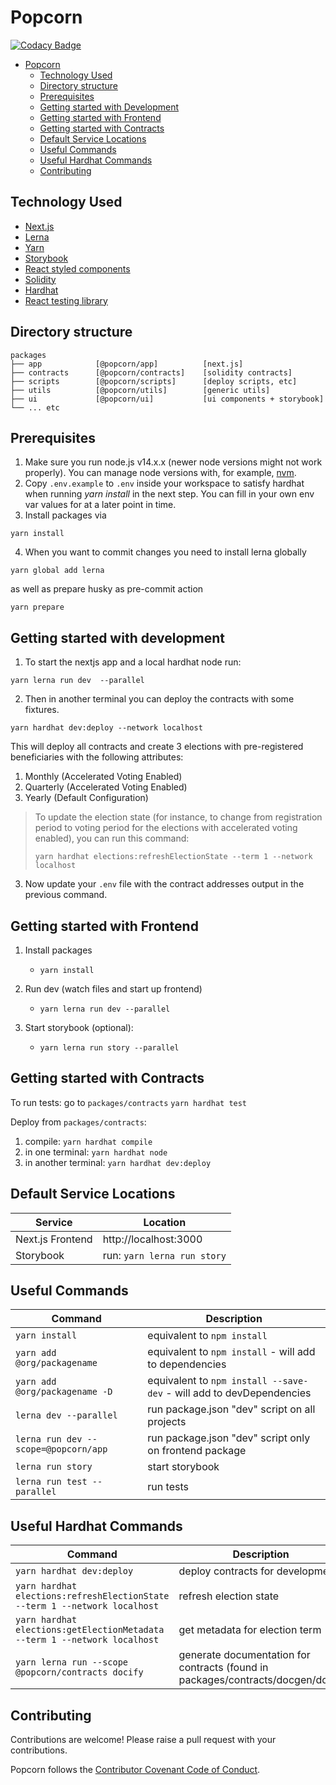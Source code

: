 # Popcorn

[![Codacy Badge](https://api.codacy.com/project/badge/Grade/8af04768693b48bb9c84120bfde78d92)](https://app.codacy.com/gh/popcorndao/workspace?utm_source=github.com&utm_medium=referral&utm_content=popcorndao/workspace&utm_campaign=Badge_Grade_Settings)

- [Popcorn](#popcorn)
  - [Technology Used](#technology-used)
  - [Directory structure](#directory-structure)
  - [Prerequisites](#prerequisites)
  - [Getting started with Development](#getting-started-with-development)
  - [Getting started with Frontend](#getting-started-with-frontend)
  - [Getting started with Contracts](#getting-started-with-contracts)
  - [Default Service Locations](#default-service-locations)
  - [Useful Commands](#useful-commands)
  - [Useful Hardhat Commands](#useful-hardhat-commands)
  - [Contributing](#contributing)

## Technology Used

- [Next.js](https://nextjs.org/)
- [Lerna](https://lerna.js.org)
- [Yarn](https://yarnpkg.com)
- [Storybook](https://storybook.js.org/)
- [React styled components](https://styled-components.com)
- [Solidity](https://soliditylang.org)
- [Hardhat](https://hardhat.org)
- [React testing library](https://testing-library.com/docs/react-testing-library/intro/)

## Directory structure

```
packages
├── app            [@popcorn/app]          [next.js]
├── contracts      [@popcorn/contracts]    [solidity contracts]
├── scripts        [@popcorn/scripts]      [deploy scripts, etc]
├── utils          [@popcorn/utils]        [generic utils]
├── ui             [@popcorn/ui]           [ui components + storybook]
└── ... etc
```

## Prerequisites

1. Make sure you run node.js v14.x.x (newer node versions might not work properly). You can manage node versions with, for example, [nvm](https://github.com/nvm-sh/nvm).
2. Copy `.env.example` to `.env` inside your workspace to satisfy hardhat when running _yarn install_ in the next step. You can fill in your own env var values for at a later point in time.
3. Install packages via

```
yarn install
```

4. When you want to commit changes you need to install lerna globally

```
yarn global add lerna
```

as well as prepare husky as pre-commit action

```
yarn prepare
```

## Getting started with development

1. To start the nextjs app and a local hardhat node run:

```
yarn lerna run dev  --parallel
```

2. Then in another terminal you can deploy the contracts with some fixtures.

```
yarn hardhat dev:deploy --network localhost
```

This will deploy all contracts and create 3 elections with pre-registered beneficiaries with the following attributes:

1. Monthly (Accelerated Voting Enabled)
2. Quarterly (Accelerated Voting Enabled)
3. Yearly (Default Configuration)

> To update the election state (for instance, to change from registration period to voting period for the elections with accelerated voting enabled), you can run this command:
>
> ```
> yarn hardhat elections:refreshElectionState --term 1 --network localhost
> ```

3. Now update your `.env` file with the contract addresses output in the previous command.

## Getting started with Frontend

1. Install packages

   - `yarn install`

2. Run dev (watch files and start up frontend)

   - `yarn lerna run dev --parallel`

3. Start storybook (optional):
   - `yarn lerna run story --parallel`

## Getting started with Contracts

To run tests:
go to `packages/contracts`
`yarn hardhat test`

Deploy from `packages/contracts`:

1. compile: `yarn hardhat compile`
2. in one terminal: `yarn hardhat node`
3. in another terminal: `yarn hardhat dev:deploy`

## Default Service Locations

| Service          | Location                    |
| ---------------- | --------------------------- |
| Next.js Frontend | http://localhost:3000       |
| Storybook        | run: `yarn lerna run story` |

## Useful Commands

| Command                              | Description                                                          |
| ------------------------------------ | -------------------------------------------------------------------- |
| `yarn install`                       | equivalent to `npm install`                                          |
| `yarn add @org/packagename`          | equivalent to `npm install` - will add to dependencies               |
| `yarn add @org/packagename -D`       | equivalent to `npm install --save-dev` - will add to devDependencies |
| `lerna dev --parallel`               | run package.json "dev" script on all projects                        |
| `lerna run dev --scope=@popcorn/app` | run package.json "dev" script only on frontend package               |
| `lerna run story`                    | start storybook                                                      |
| `lerna run test --parallel`          | run tests                                                            |

## Useful Hardhat Commands

| Command                                                                    | Description                                                                    |
| -------------------------------------------------------------------------- | ------------------------------------------------------------------------------ |
| `yarn hardhat dev:deploy`                                                  | deploy contracts for development                                               |
| `yarn hardhat elections:refreshElectionState --term 1 --network localhost` | refresh election state                                                         |
| `yarn hardhat elections:getElectionMetadata --term 1 --network localhost`  | get metadata for election term                                                 |
| `yarn lerna run --scope @popcorn/contracts docify`                         | generate documentation for contracts (found in packages/contracts/docgen/docs) |

## Contributing

Contributions are welcome! Please raise a pull request with your contributions.

Popcorn follows the [Contributor Covenant Code of Conduct](https://www.contributor-covenant.org/version/1/4/code-of-conduct).
